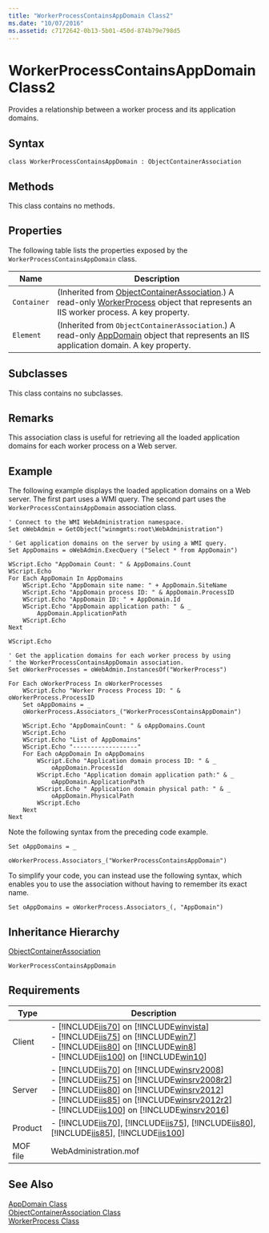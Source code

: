 ```yaml
---
title: "WorkerProcessContainsAppDomain Class2"
ms.date: "10/07/2016"
ms.assetid: c7172642-0b13-5b01-450d-874b79e798d5
---
```

# WorkerProcessContainsAppDomain Class2
Provides a relationship between a worker process and its application domains.  
  
## Syntax  
  
```vbs  
class WorkerProcessContainsAppDomain : ObjectContainerAssociation  
```  
  
## Methods  
 This class contains no methods.  
  
## Properties  
 The following table lists the properties exposed by the `WorkerProcessContainsAppDomain` class.  
  
|Name|Description|  
|----------|-----------------|  
|`Container`|(Inherited from [ObjectContainerAssociation](../wmi-provider/objectcontainerassociation-class.md).) A read-only [WorkerProcess](../wmi-provider/workerprocess-class.md) object that represents an IIS worker process. A key property.|  
|`Element`|(Inherited from `ObjectContainerAssociation`.) A read-only [AppDomain](../wmi-provider/appdomain-class.md) object that represents an IIS application domain. A key property.|  
  
## Subclasses  
 This class contains no subclasses.  
  
## Remarks  
 This association class is useful for retrieving all the loaded application domains for each worker process on a Web server.  
  
## Example  
 The following example displays the loaded application domains on a Web server. The first part uses a WMI query. The second part uses the `WorkerProcessContainsAppDomain` association class.  
  
```  
' Connect to the WMI WebAdministration namespace.  
Set oWebAdmin = GetObject("winmgmts:root\WebAdministration")  
  
' Get application domains on the server by using a WMI query.  
Set AppDomains = oWebAdmin.ExecQuery ("Select * from AppDomain")  
  
WScript.Echo "AppDomain Count: " & AppDomains.Count  
WScript.Echo  
For Each AppDomain In AppDomains  
    WScript.Echo "AppDomain site name: " + AppDomain.SiteName  
    WScript.Echo "AppDomain process ID: " & AppDomain.ProcessID  
    WScript.Echo "AppDomain ID: " + AppDomain.Id  
    WScript.Echo "AppDomain application path: " & _  
        AppDomain.ApplicationPath  
    WScript.Echo       
Next  
  
WScript.Echo  
  
' Get the application domains for each worker process by using  
' the WorkerProcessContainsAppDomain association.  
Set oWorkerProcesses = oWebAdmin.InstancesOf("WorkerProcess")  
  
For Each oWorkerProcess In oWorkerProcesses  
    WScript.Echo "Worker Process Process ID: " & oWorkerProcess.ProcessID  
    Set oAppDomains = _  
    oWorkerProcess.Associators_("WorkerProcessContainsAppDomain")  
  
    WScript.Echo "AppDomainCount: " & oAppDomains.Count  
    WScript.Echo  
    WScript.Echo "List of AppDomains"  
    WScript.Echo "------------------"  
    For Each oAppDomain In oAppDomains  
        WScript.Echo "Application domain process ID: " & _  
            oAppDomain.ProcessId  
        WScript.Echo "Application domain application path:" & _  
            oAppDomain.ApplicationPath  
        WScript.Echo " Application domain physical path: " & _  
            oAppDomain.PhysicalPath  
        WScript.Echo  
    Next   
Next  
```  
  
 Note the following syntax from the preceding code example.  
  
 `Set oAppDomains = _`  
  
 `oWorkerProcess.Associators_("WorkerProcessContainsAppDomain")`  
  
 To simplify your code, you can instead use the following syntax, which enables you to use the association without having to remember its exact name.  
  
 `Set oAppDomains = oWorkerProcess.Associators_(, "AppDomain")`  
  
## Inheritance Hierarchy  
 [ObjectContainerAssociation](../wmi-provider/objectcontainerassociation-class.md)  
  
 `WorkerProcessContainsAppDomain`  
  
## Requirements  
  
|Type|Description|  
|----------|-----------------|  
|Client|-   [!INCLUDE[iis70](../wmi-provider/includes/iis70-md.md)] on [!INCLUDE[winvista](../wmi-provider/includes/winvista-md.md)]<br />-   [!INCLUDE[iis75](../wmi-provider/includes/iis75-md.md)] on [!INCLUDE[win7](../wmi-provider/includes/win7-md.md)]<br />-   [!INCLUDE[iis80](../wmi-provider/includes/iis80-md.md)] on [!INCLUDE[win8](../wmi-provider/includes/win8-md.md)]<br />-   [!INCLUDE[iis100](../wmi-provider/includes/iis100-md.md)] on [!INCLUDE[win10](../wmi-provider/includes/win10-md.md)]|  
|Server|-   [!INCLUDE[iis70](../wmi-provider/includes/iis70-md.md)] on [!INCLUDE[winsrv2008](../wmi-provider/includes/winsrv2008-md.md)]<br />-   [!INCLUDE[iis75](../wmi-provider/includes/iis75-md.md)] on [!INCLUDE[winsrv2008r2](../wmi-provider/includes/winsrv2008r2-md.md)]<br />-   [!INCLUDE[iis80](../wmi-provider/includes/iis80-md.md)] on [!INCLUDE[winsrv2012](../wmi-provider/includes/winsrv2012-md.md)]<br />-   [!INCLUDE[iis85](../wmi-provider/includes/iis85-md.md)] on [!INCLUDE[winsrv2012r2](../wmi-provider/includes/winsrv2012r2-md.md)]<br />-   [!INCLUDE[iis100](../wmi-provider/includes/iis100-md.md)] on [!INCLUDE[winsrv2016](../wmi-provider/includes/winsrv2016-md.md)]|  
|Product|-   [!INCLUDE[iis70](../wmi-provider/includes/iis70-md.md)], [!INCLUDE[iis75](../wmi-provider/includes/iis75-md.md)], [!INCLUDE[iis80](../wmi-provider/includes/iis80-md.md)], [!INCLUDE[iis85](../wmi-provider/includes/iis85-md.md)], [!INCLUDE[iis100](../wmi-provider/includes/iis100-md.md)]|  
|MOF file|WebAdministration.mof|  
  
## See Also  
 [AppDomain Class](../wmi-provider/appdomain-class.md)   
 [ObjectContainerAssociation Class](../wmi-provider/objectcontainerassociation-class.md)   
 [WorkerProcess Class](../wmi-provider/workerprocess-class.md)
